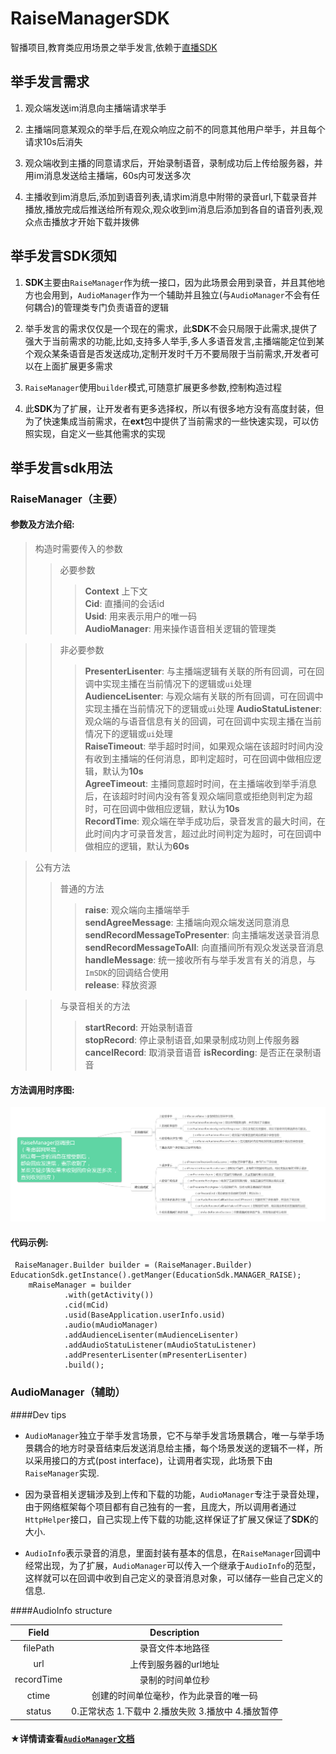 # RaiseManagerSDK 
智播项目,教育类应用场景之举手发言,依赖于[直播SDK](https://github.com/Jungle68/ZBSmartLiveSDK/wiki/智播云通讯文档说明#2-直播间)
## 举手发言需求 

1. 观众端发送im消息向主播端请求举手

2. 主播端同意某观众的举手后,在观众响应之前不的同意其他用户举手，并且每个请求10s后消失

3. 观众端收到主播的同意请求后，开始录制语音，录制成功后上传给服务器，并用im消息发送给主播端，60s内可发送多次
4. 主播收到im消息后,添加到语音列表,请求im消息中附带的录音url,下载录音并播放,播放完成后推送给所有观众,观众收到im消息后添加到各自的语音列表,观众点击播放才开始下载并拨佛

## 举手发言SDK须知
1. **SDK**主要由``RaiseManager``作为统一接口，因为此场景会用到录音，并且其他地方也会用到，``AudioManager``作为一个辅助并且独立(与``AudioManager``不会有任何耦合)的管理类专门负责语音的逻辑

2. 举手发言的需求仅仅是一个现在的需求，此**SDK**不会只局限于此需求,提供了强大于当前需求的功能,比如,支持多人举手,多人多语音发言,主播端能定位到某个观众某条语音是否发送成功,定制开发时千万不要局限于当前需求,开发者可以在上面扩展更多需求
3. ``RaiseManager``使用``builder``模式,可随意扩展更多参数,控制构造过程

4. 此**SDK**为了扩展，让开发者有更多选择权，所以有很多地方没有高度封装，但为了快速集成当前需求，在**ext**包中提供了当前需求的一些快速实现，可以仿照实现，自定义一些其他需求的实现

## 举手发言sdk用法
### RaiseManager（主要）
#### 参数及方法介绍: 
> 构造时需要传入的参数
> > 必要参数
> > >**Context** 上下文  
> > >**Cid**: 直播间的会话id   
> > >**Usid**: 用来表示用户的唯一码  
> > >**AudioManager**: 用来操作语音相关逻辑的管理类  
 
> > 非必要参数
> > >**PresenterLisenter**: 与主播端逻辑有关联的所有回调，可在回调中实现主播在当前情况下的逻辑或`ui`处理  
> > >**AudienceLisenter**: 与观众端有关联的所有回调，可在回调中实现主播在当前情况下的逻辑或`ui`处理
> > >**AudioStatuListener**: 观众端的与语音信息有关的回调，可在回调中实现主播在当前情况下的逻辑或`ui`处理  
> > >**RaiseTimeout**: 举手超时时间，如果观众端在该超时时间内没有收到主播端的任何消息，即判定超时，可在回调中做相应逻辑，默认为**10s**  
> > >**AgreeTimeout**: 主播同意超时时间，在主播端收到举手消息后，在该超时时间内没有答复观众端同意或拒绝则判定为超时，可在回调中做相应逻辑，默认为**10s**  
> > >**RecordTime**: 观众端在举手成功后，录音发言的最大时间，在此时间内才可录音发言，超过此时间判定为超时，可在回调中做相应的逻辑，默认为**60s**  

> 公有方法
> > 普通的方法  
> > >**raise**: 观众端向主播端举手  
> > >**sendAgreeMessage**: 主播端向观众端发送同意消息
> > >**sendRecordMessageToPresenter**: 向主播端发送录音消息  
> > >**sendRecordMessageToAll**: 向直播间所有观众发送录音消息  
> > >**handleMessage**: 统一接收所有与举手发言有关的消息，与`ImSDK`的回调结合使用  
> > >**release**: 释放资源
  
> > 与录音相关的方法
> > >**startRecord**: 开始录制语音  
> > >**stopRecord**: 停止录制语音,如果录制成功则上传服务器    
> > >**cancelRecord**: 取消录音语音
> > >**isRecording**: 是否正在录制语音

#### 方法调用时序图:
![举手发言回调说明](举手发言回调说明.png)

#### 代码示例:
     
     RaiseManager.Builder builder = (RaiseManager.Builder) EducationSdk.getInstance().getManger(EducationSdk.MANAGER_RAISE);
        mRaiseManager = builder
                .with(getActivity())
                .cid(mCid)
                .usid(BaseApplication.userInfo.usid)
                .audio(mAudioManager)
                .addAudienceLisenter(mAudienceLisenter)
                .addAudioStatuListener(mAudioStatuListener)
                .addPresenterLisenter(mPresenterLisenter)
                .build();

### AudioManager（辅助）
####Dev tips
* `AudioManager`独立于举手发言场景，它不与举手发言场景耦合，唯一与举手场景耦合的地方时录音结束后发送消息给主播，每个场景发送的逻辑不一样，所以采用接口的方式(post interface)，让调用者实现，此场景下由`RaiseManager`实现.

* 因为录音相关逻辑涉及到上传和下载的功能，`AudioManager`专注于录音处理，由于网络框架每个项目都有自己独有的一套，且庞大，所以调用者通过`HttpHelper`接口，自己实现上传下载的功能,这样保证了扩展又保证了**SDK**的大小.
* `AudioInfo`表示录音的消息，里面封装有基本的信息，在`RaiseManager`回调中经常出现，为了扩展，`AudioManager`可以传入一个继承于`AudioInfo`的范型，这样就可以在回调中收到自己定义的录音消息对象，可以储存一些自己定义的信息.


####AudioInfo structure 

Field       | Description
:----------:|:-------------:
filePath    | 录音文件本地路径
url         | 上传到服务器的url地址
recordTime  | 录制的时间单位秒
ctime       | 创建的时间单位毫秒，作为此录音的唯一码
status      | 0.正常状态 1.下载中 2.播放失败 3.播放中 4.播放暂停

#### ★详情请查看[`AudioManager`文档](https://github.com/JessYanCoding/AudioManagerSDK)        
